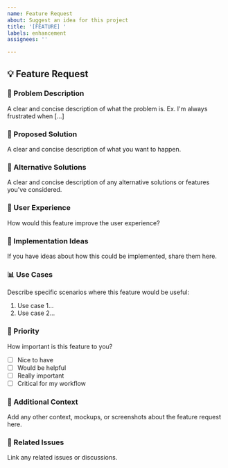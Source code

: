 ```yaml
---
name: Feature Request
about: Suggest an idea for this project
title: '[FEATURE] '
labels: enhancement
assignees: ''

---
```


## 💡 Feature Request

### 🎯 Problem Description
A clear and concise description of what the problem is. Ex. I'm always frustrated when [...]

### 💭 Proposed Solution
A clear and concise description of what you want to happen.

### 🔄 Alternative Solutions
A clear and concise description of any alternative solutions or features you've considered.

### 🎨 User Experience
How would this feature improve the user experience?

### 📱 Implementation Ideas
If you have ideas about how this could be implemented, share them here.

### 📊 Use Cases
Describe specific scenarios where this feature would be useful:
1. Use case 1...
2. Use case 2...

### 🎯 Priority
How important is this feature to you?
- [ ] Nice to have
- [ ] Would be helpful
- [ ] Really important
- [ ] Critical for my workflow

### 📝 Additional Context
Add any other context, mockups, or screenshots about the feature request here.

### 🔗 Related Issues
Link any related issues or discussions.
